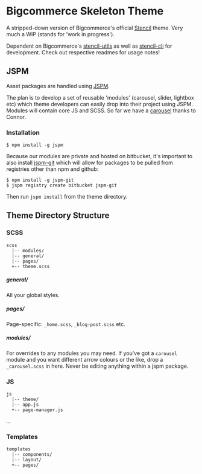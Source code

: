
# Bigcommerce Skeleton Theme

A stripped-down version of Bigcommerce's official [Stencil](https://github.com/bigcommerce/stencil) theme. Very much a WIP (stands for 'work in progress').

Dependent on Bigcommerce's [stencil-utils](https://github.com/bigcommerce/stencil-utils) as well as [stencil-cli](https://github.com/bigcommerce/stencil-cli) for development. Check out respective readmes for usage notes!


## JSPM

Asset packages are handled using [JSPM](http://jspm.io/).

The plan is to develop a set of reusable 'modules' (carousel, slider, lightbox etc) which theme developers can easily drop into their project using JSPM. Modules will contain core JS and SCSS. So far we have a [carousel](https://bitbucket.org/pixelunion/bc-carousel) thanks to Connor.

### Installation

```
$ npm install -g jspm
```

Because our modules are private and hosted on bitbucket, it's important to also install [jspm-git](https://www.npmjs.com/package/jspm-git) which will allow for packages to be pulled from registries other than npm and github:

```
$ npm install -g jspm-git
$ jspm registry create bitbucket jspm-git
```

Then run `jspm install` from the theme directory.

## Theme Directory Structure

### SCSS
```
scss
  |-- modules/
  |-- general/
  |-- pages/
  +-- theme.scss

```

##### general/
All your global styles.

##### pages/
Page-specific: `_home.scss`, `_blog-post.scss` etc.

##### modules/
For overrides to any modules you may need. If you've got a `carousel` module and you want different arrow colours or the like, drop a `_carousel.scss` in here. Never be editing anything within a jspm package.

### JS
```
js
  |-- theme/
  |-- app.js
  +-- page-manager.js

```
...

### Templates
```
templates
  |-- components/
  |-- layout/
  +-- pages/

```




